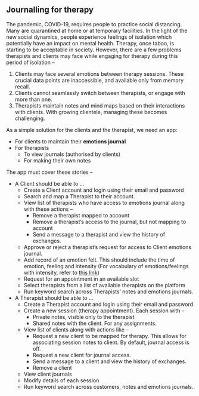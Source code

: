 ## Journalling for therapy

The pandemic, COVID-19, requires people to practice social distancing. Many are quarantined at home or at temporary facilities. In the light of the new social dynamics, people experience feelings of isolation which potentially have an impact on mental health. Therapy, once taboo, is starting to be acceptable in society. However, there are a few problems therapists and clients may face while engaging for therapy during this period of isolation –


1. Clients may face several emotions between therapy sessions. These crucial data points are inaccessible, and available only from memory recall.
2. Clients cannot seamlessly switch between therapists, or engage with more than one.
3. Therapists maintain notes and mind maps based on their interactions with clients. With growing clientele, managing these becomes challenging.

As a simple solution for the clients and the therapist, we need an app:
* For clients to maintain their **emotions journal**
* For therapists 
    * To view journals (authorised by clients) 
    * For making their own notes

The app must cover these stories –

*   A Client should be able to …
    *   Create a Client account and login using their email and password
    *   Search and map a Therapist to their account.
    *   View list of therapists who have access to emotions journal along with these actions –
        *   Remove a therapist mapped to account
        *   Remove a therapist’s access to the journal, but not mapping to account
        *   Send a message to a therapist and view the history of exchanges.
    *   Approve or reject a therapist’s request for access to Client emotions journal.
    *   Add record of an emotion felt. This should include the time of emotion, feeling and intensity (For vocabulary of emotions/feelings with intensity, refer to [this link](https://tomdrummond.com/app/uploads/2019/11/Emotion-Feelings.pdf))
    *   Request for an appointment in an available slot
    *   Select therapists from a list of available therapists on the platform
    *   Run keyword search across Therapists’ notes and emotions journals.
*   A Therapist should be able to …
    *   Create a Therapist account and login using their email and password
    *   Create a new session (therapy appointment). Each session with –
        *   Private notes, visible only to the therapist
        *   Shared notes with the client. For any assignments.
    *   View list of clients along with actions like –
        *   Request a new client to be mapped for therapy. This allows for associating session notes to client. By default, journal access is off. 
        *   Request a new client for journal access. 
        *   Send a message to a client and view the history of exchanges.
        *   Remove a client
    *   View client journals
    *   Modify details of each session
    *   Run keyword search across customers, notes and emotions journals.